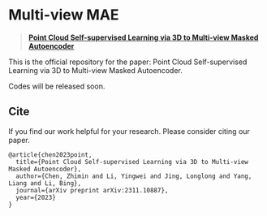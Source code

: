 # Multi-view MAE

> [**Point Cloud Self-supervised Learning via 3D to Multi-view Masked Autoencoder**](https://arxiv.org/abs/2305.08776) <br>

This is the official repository for the paper: Point Cloud Self-supervised Learning via 3D to Multi-view Masked Autoencoder. 

Codes will be released soon.


## Cite

If you find our work helpful for your research. Please consider citing our paper.

```
@article{chen2023point,
  title={Point Cloud Self-supervised Learning via 3D to Multi-view Masked Autoencoder},
  author={Chen, Zhimin and Li, Yingwei and Jing, Longlong and Yang, Liang and Li, Bing},
  journal={arXiv preprint arXiv:2311.10887},
  year={2023}
}
```
